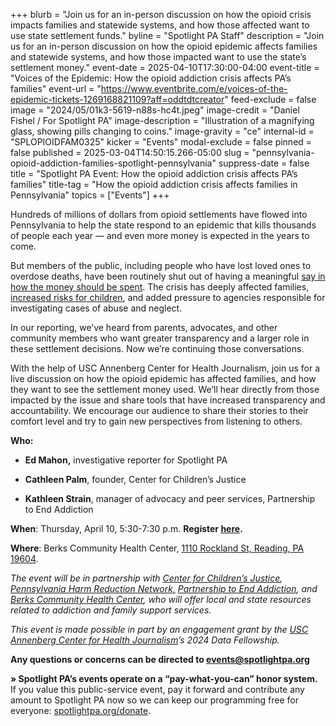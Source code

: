 +++
blurb = "Join us for an in-person discussion on how the opioid crisis impacts families and statewide systems, and how those affected want to use state settlement funds."
byline = "Spotlight PA Staff"
description = "Join us for an in-person discussion on how the opioid epidemic affects families and statewide systems, and how those impacted want to use the state’s settlement money."
event-date = 2025-04-10T17:30:00-04:00
event-title = "Voices of the Epidemic: How the opioid addiction crisis affects PA’s families"
event-url = "https://www.eventbrite.com/e/voices-of-the-epidemic-tickets-1269168821109?aff=oddtdtcreator"
feed-exclude = false
image = "2024/05/01k3-5619-n88s-hc4t.jpeg"
image-credit = "Daniel Fishel / For Spotlight PA"
image-description = "Illustration of a magnifying glass, showing pills changing to coins."
image-gravity = "ce"
internal-id = "SPLOPIOIDFAM0325"
kicker = "Events"
modal-exclude = false
pinned = false
published = 2025-03-04T14:50:15.266-05:00
slug = "pennsylvania-opioid-addiction-families-spotlight-pennsylvania"
suppress-date = false
title = "Spotlight PA Event: How the opioid addiction crisis affects PA’s families"
title-tag = "How the opioid addiction crisis affects families in Pennsylvania"
topics = ["Events"]
+++

Hundreds of millions of dollars from opioid settlements have flowed into Pennsylvania to help the state respond to an epidemic that kills thousands of people each year — and even more money is expected in the years to come.

But members of the public, including people who have lost loved ones to overdose deaths, have been routinely shut out of having a meaningful <a href="https://www.spotlightpa.org/news/2024/08/opioid-settlement-cash-public-comments-ignored/">say in how the money should be spent</a>. The crisis has deeply affected families, <a href="https://www.spotlightpa.org/news/2025/02/pennsylvania-child-welfare-crisis-opioid-settlement-funding/">increased risks for children</a>, and added pressure to agencies responsible for investigating cases of abuse and neglect.

In our reporting, we’ve heard from parents, advocates, and other community members who want greater transparency and a larger role in these settlement decisions. Now we’re continuing those conversations.

With the help of USC Annenberg Center for Health Journalism, join us for a live discussion on how the opioid epidemic has affected families, and how they want to see the settlement money used. We’ll hear directly from those impacted by the issue and share tools that have increased transparency and accountability. We encourage our audience to share their stories to their comfort level and try to gain new perspectives from listening to others.

<strong>Who:</strong>

- <strong>Ed Mahon,</strong> investigative reporter for Spotlight PA

- <strong>Cathleen Palm</strong>, founder, Center for Children’s Justice

- <strong>Kathleen Strain</strong>, manager of advocacy and peer services, Partnership to End Addiction

<strong>When</strong>: Thursday, April 10, 5:30-7:30 p.m. <strong>Register </strong><a href="https://www.eventbrite.com/e/voices-of-the-epidemic-tickets-1269168821109?aff=oddtdtcreator"><strong>here</strong></a><strong>.</strong>

<strong>Where</strong>: Berks Community Health Center, <a href="https://www.google.com/maps/place/1110+Rockland+St+Reading+PA+19604-1501">1110 Rockland St, Reading, PA 19604</a>.

<em>The event will be in partnership with </em><a href="http://www.c4cj.org/"><em>Center for Children’s Justice</em></a><em>, </em><a href="https://www.pahrn.org/"><em>Pennsylvania Harm Reduction Network,</em></a><em> </em><a href="https://drugfree.org/"><em>Partnership to End Addiction</em></a><em>, and </em><a href="https://berkschc.net/"><em>Berks Community Health Center</em></a><em>, who will offer local and state resources related to addiction and family support services.</em>

<em>This event is made possible in part by an engagement grant by the </em><a href="https://centerforhealthjournalism.org/about-center"><em>USC Annenberg Center for Health Journalism</em></a><em>’s 2024 Data Fellowship.</em>

<strong>Any questions or concerns can be directed to </strong><a href="mailto:events@spotlightpa.org"><strong>events@spotlightpa.org</strong></a>

<strong>» Spotlight PA’s events operate on a “pay-what-you-can” honor system.</strong> If you value this public-service event, pay it forward and contribute any amount to Spotlight PA now so we can keep our programming free for everyone: <a href="http://spotlightpa.org/donate">spotlightpa.org/donate</a>.

